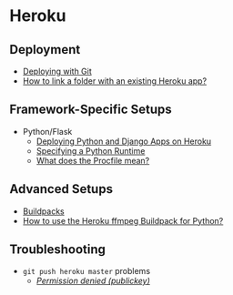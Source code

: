 # Heroku

## Deployment

* [Deploying with Git](https://devcenter.heroku.com/articles/git)
* [How to link a folder with an existing Heroku app?](https://stackoverflow.com/q/5129598/2745495)

## Framework-Specific Setups

* Python/Flask
    * [Deploying Python and Django Apps on Heroku](https://devcenter.heroku.com/articles/deploying-python)
    * [Specifying a Python Runtime](https://devcenter.heroku.com/articles/python-runtimes)
    * [What does the Procfile mean?](https://stackoverflow.com/q/30178792/2745495)

## Advanced Setups

* [Buildpacks](https://devcenter.heroku.com/articles/buildpacks)
* [How to use the Heroku ffmpeg Buildpack for Python?](https://stackoverflow.com/q/58146519/2745495)

## Troubleshooting

* `git push heroku master` problems
    * [*Permission denied (publickey)*](https://stackoverflow.com/q/4269922/2745495)
